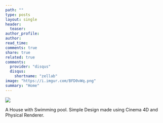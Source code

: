 ```yaml
---
path: ""
type: posts
layout: single
header:
  teaser: 
author_profile: 
author: 
read_time: 
comments: true
share: true
related: true
comments:
  provider: "disqus"
  disqus:
    shortname: "zellab"
image: "https://i.imgur.com/BFD0vWq.png"
summary: "Home"
---
```


![](https://i.imgur.com/BFD0vWq.png)

A House with Swimming pool. Simple Design made using Cinema 4D and Physical Renderer.